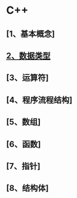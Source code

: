 # C++
## [1、基本概念]
## [2、数据类型](2、数据类型)
## [3、运算符]
## [4、程序流程结构]
## [5、数组]
## [6、函数]
## [7、指针]
## [8、结构体]
